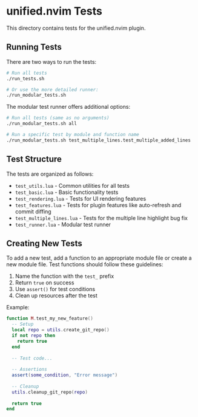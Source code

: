 # unified.nvim Tests

This directory contains tests for the unified.nvim plugin.

## Running Tests

There are two ways to run the tests:

```bash
# Run all tests
./run_tests.sh

# Or use the more detailed runner:
./run_modular_tests.sh
```

The modular test runner offers additional options:

```bash
# Run all tests (same as no arguments)
./run_modular_tests.sh all

# Run a specific test by module and function name
./run_modular_tests.sh test_multiple_lines.test_multiple_added_lines
```

## Test Structure

The tests are organized as follows:

- `test_utils.lua` - Common utilities for all tests
- `test_basic.lua` - Basic functionality tests
- `test_rendering.lua` - Tests for UI rendering features
- `test_features.lua` - Tests for plugin features like auto-refresh and commit diffing
- `test_multiple_lines.lua` - Tests for the multiple line highlight bug fix
- `test_runner.lua` - Modular test runner

## Creating New Tests

To add a new test, add a function to an appropriate module file or create a new module file. Test functions should follow these guidelines:

1. Name the function with the `test_` prefix
2. Return `true` on success
3. Use `assert()` for test conditions
4. Clean up resources after the test

Example:

```lua
function M.test_my_new_feature()
  -- Setup
  local repo = utils.create_git_repo()
  if not repo then
    return true
  end
  
  -- Test code...
  
  -- Assertions
  assert(some_condition, "Error message")
  
  -- Cleanup
  utils.cleanup_git_repo(repo)
  
  return true
end
```